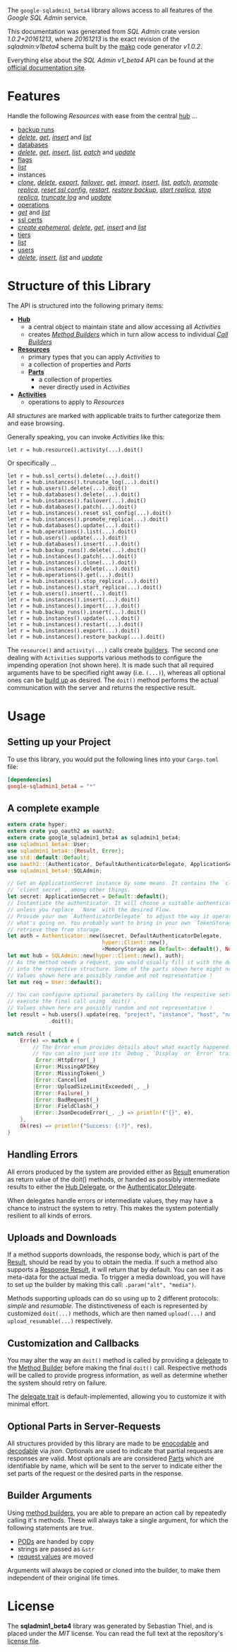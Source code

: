 <!---
DO NOT EDIT !
This file was generated automatically from 'src/mako/api/README.md.mako'
DO NOT EDIT !
-->
The `google-sqladmin1_beta4` library allows access to all features of the *Google SQL Admin* service.

This documentation was generated from *SQL Admin* crate version *1.0.2+20161213*, where *20161213* is the exact revision of the *sqladmin:v1beta4* schema built by the [mako](http://www.makotemplates.org/) code generator *v1.0.2*.

Everything else about the *SQL Admin* *v1_beta4* API can be found at the
[official documentation site](https://cloud.google.com/sql/docs/reference/latest).
# Features

Handle the following *Resources* with ease from the central [hub](https://docs.rs/google-sqladmin1_beta4/1.0.2+20161213/google_sqladmin1_beta4/struct.SQLAdmin.html) ... 

* [backup runs](https://docs.rs/google-sqladmin1_beta4/1.0.2+20161213/google_sqladmin1_beta4/struct.BackupRun.html)
 * [*delete*](https://docs.rs/google-sqladmin1_beta4/1.0.2+20161213/google_sqladmin1_beta4/struct.BackupRunDeleteCall.html), [*get*](https://docs.rs/google-sqladmin1_beta4/1.0.2+20161213/google_sqladmin1_beta4/struct.BackupRunGetCall.html), [*insert*](https://docs.rs/google-sqladmin1_beta4/1.0.2+20161213/google_sqladmin1_beta4/struct.BackupRunInsertCall.html) and [*list*](https://docs.rs/google-sqladmin1_beta4/1.0.2+20161213/google_sqladmin1_beta4/struct.BackupRunListCall.html)
* [databases](https://docs.rs/google-sqladmin1_beta4/1.0.2+20161213/google_sqladmin1_beta4/struct.Database.html)
 * [*delete*](https://docs.rs/google-sqladmin1_beta4/1.0.2+20161213/google_sqladmin1_beta4/struct.DatabaseDeleteCall.html), [*get*](https://docs.rs/google-sqladmin1_beta4/1.0.2+20161213/google_sqladmin1_beta4/struct.DatabaseGetCall.html), [*insert*](https://docs.rs/google-sqladmin1_beta4/1.0.2+20161213/google_sqladmin1_beta4/struct.DatabaseInsertCall.html), [*list*](https://docs.rs/google-sqladmin1_beta4/1.0.2+20161213/google_sqladmin1_beta4/struct.DatabaseListCall.html), [*patch*](https://docs.rs/google-sqladmin1_beta4/1.0.2+20161213/google_sqladmin1_beta4/struct.DatabasePatchCall.html) and [*update*](https://docs.rs/google-sqladmin1_beta4/1.0.2+20161213/google_sqladmin1_beta4/struct.DatabaseUpdateCall.html)
* [flags](https://docs.rs/google-sqladmin1_beta4/1.0.2+20161213/google_sqladmin1_beta4/struct.Flag.html)
 * [*list*](https://docs.rs/google-sqladmin1_beta4/1.0.2+20161213/google_sqladmin1_beta4/struct.FlagListCall.html)
* instances
 * [*clone*](https://docs.rs/google-sqladmin1_beta4/1.0.2+20161213/google_sqladmin1_beta4/struct.InstanceCloneCall.html), [*delete*](https://docs.rs/google-sqladmin1_beta4/1.0.2+20161213/google_sqladmin1_beta4/struct.InstanceDeleteCall.html), [*export*](https://docs.rs/google-sqladmin1_beta4/1.0.2+20161213/google_sqladmin1_beta4/struct.InstanceExportCall.html), [*failover*](https://docs.rs/google-sqladmin1_beta4/1.0.2+20161213/google_sqladmin1_beta4/struct.InstanceFailoverCall.html), [*get*](https://docs.rs/google-sqladmin1_beta4/1.0.2+20161213/google_sqladmin1_beta4/struct.InstanceGetCall.html), [*import*](https://docs.rs/google-sqladmin1_beta4/1.0.2+20161213/google_sqladmin1_beta4/struct.InstanceImportCall.html), [*insert*](https://docs.rs/google-sqladmin1_beta4/1.0.2+20161213/google_sqladmin1_beta4/struct.InstanceInsertCall.html), [*list*](https://docs.rs/google-sqladmin1_beta4/1.0.2+20161213/google_sqladmin1_beta4/struct.InstanceListCall.html), [*patch*](https://docs.rs/google-sqladmin1_beta4/1.0.2+20161213/google_sqladmin1_beta4/struct.InstancePatchCall.html), [*promote replica*](https://docs.rs/google-sqladmin1_beta4/1.0.2+20161213/google_sqladmin1_beta4/struct.InstancePromoteReplicaCall.html), [*reset ssl config*](https://docs.rs/google-sqladmin1_beta4/1.0.2+20161213/google_sqladmin1_beta4/struct.InstanceResetSslConfigCall.html), [*restart*](https://docs.rs/google-sqladmin1_beta4/1.0.2+20161213/google_sqladmin1_beta4/struct.InstanceRestartCall.html), [*restore backup*](https://docs.rs/google-sqladmin1_beta4/1.0.2+20161213/google_sqladmin1_beta4/struct.InstanceRestoreBackupCall.html), [*start replica*](https://docs.rs/google-sqladmin1_beta4/1.0.2+20161213/google_sqladmin1_beta4/struct.InstanceStartReplicaCall.html), [*stop replica*](https://docs.rs/google-sqladmin1_beta4/1.0.2+20161213/google_sqladmin1_beta4/struct.InstanceStopReplicaCall.html), [*truncate log*](https://docs.rs/google-sqladmin1_beta4/1.0.2+20161213/google_sqladmin1_beta4/struct.InstanceTruncateLogCall.html) and [*update*](https://docs.rs/google-sqladmin1_beta4/1.0.2+20161213/google_sqladmin1_beta4/struct.InstanceUpdateCall.html)
* [operations](https://docs.rs/google-sqladmin1_beta4/1.0.2+20161213/google_sqladmin1_beta4/struct.Operation.html)
 * [*get*](https://docs.rs/google-sqladmin1_beta4/1.0.2+20161213/google_sqladmin1_beta4/struct.OperationGetCall.html) and [*list*](https://docs.rs/google-sqladmin1_beta4/1.0.2+20161213/google_sqladmin1_beta4/struct.OperationListCall.html)
* [ssl certs](https://docs.rs/google-sqladmin1_beta4/1.0.2+20161213/google_sqladmin1_beta4/struct.SslCert.html)
 * [*create ephemeral*](https://docs.rs/google-sqladmin1_beta4/1.0.2+20161213/google_sqladmin1_beta4/struct.SslCertCreateEphemeralCall.html), [*delete*](https://docs.rs/google-sqladmin1_beta4/1.0.2+20161213/google_sqladmin1_beta4/struct.SslCertDeleteCall.html), [*get*](https://docs.rs/google-sqladmin1_beta4/1.0.2+20161213/google_sqladmin1_beta4/struct.SslCertGetCall.html), [*insert*](https://docs.rs/google-sqladmin1_beta4/1.0.2+20161213/google_sqladmin1_beta4/struct.SslCertInsertCall.html) and [*list*](https://docs.rs/google-sqladmin1_beta4/1.0.2+20161213/google_sqladmin1_beta4/struct.SslCertListCall.html)
* [tiers](https://docs.rs/google-sqladmin1_beta4/1.0.2+20161213/google_sqladmin1_beta4/struct.Tier.html)
 * [*list*](https://docs.rs/google-sqladmin1_beta4/1.0.2+20161213/google_sqladmin1_beta4/struct.TierListCall.html)
* [users](https://docs.rs/google-sqladmin1_beta4/1.0.2+20161213/google_sqladmin1_beta4/struct.User.html)
 * [*delete*](https://docs.rs/google-sqladmin1_beta4/1.0.2+20161213/google_sqladmin1_beta4/struct.UserDeleteCall.html), [*insert*](https://docs.rs/google-sqladmin1_beta4/1.0.2+20161213/google_sqladmin1_beta4/struct.UserInsertCall.html), [*list*](https://docs.rs/google-sqladmin1_beta4/1.0.2+20161213/google_sqladmin1_beta4/struct.UserListCall.html) and [*update*](https://docs.rs/google-sqladmin1_beta4/1.0.2+20161213/google_sqladmin1_beta4/struct.UserUpdateCall.html)




# Structure of this Library

The API is structured into the following primary items:

* **[Hub](https://docs.rs/google-sqladmin1_beta4/1.0.2+20161213/google_sqladmin1_beta4/struct.SQLAdmin.html)**
    * a central object to maintain state and allow accessing all *Activities*
    * creates [*Method Builders*](https://docs.rs/google-sqladmin1_beta4/1.0.2+20161213/google_sqladmin1_beta4/trait.MethodsBuilder.html) which in turn
      allow access to individual [*Call Builders*](https://docs.rs/google-sqladmin1_beta4/1.0.2+20161213/google_sqladmin1_beta4/trait.CallBuilder.html)
* **[Resources](https://docs.rs/google-sqladmin1_beta4/1.0.2+20161213/google_sqladmin1_beta4/trait.Resource.html)**
    * primary types that you can apply *Activities* to
    * a collection of properties and *Parts*
    * **[Parts](https://docs.rs/google-sqladmin1_beta4/1.0.2+20161213/google_sqladmin1_beta4/trait.Part.html)**
        * a collection of properties
        * never directly used in *Activities*
* **[Activities](https://docs.rs/google-sqladmin1_beta4/1.0.2+20161213/google_sqladmin1_beta4/trait.CallBuilder.html)**
    * operations to apply to *Resources*

All *structures* are marked with applicable traits to further categorize them and ease browsing.

Generally speaking, you can invoke *Activities* like this:

```Rust,ignore
let r = hub.resource().activity(...).doit()
```

Or specifically ...

```ignore
let r = hub.ssl_certs().delete(...).doit()
let r = hub.instances().truncate_log(...).doit()
let r = hub.users().delete(...).doit()
let r = hub.databases().delete(...).doit()
let r = hub.instances().failover(...).doit()
let r = hub.databases().patch(...).doit()
let r = hub.instances().reset_ssl_config(...).doit()
let r = hub.instances().promote_replica(...).doit()
let r = hub.databases().update(...).doit()
let r = hub.operations().list(...).doit()
let r = hub.users().update(...).doit()
let r = hub.databases().insert(...).doit()
let r = hub.backup_runs().delete(...).doit()
let r = hub.instances().patch(...).doit()
let r = hub.instances().clone(...).doit()
let r = hub.instances().delete(...).doit()
let r = hub.operations().get(...).doit()
let r = hub.instances().stop_replica(...).doit()
let r = hub.instances().start_replica(...).doit()
let r = hub.users().insert(...).doit()
let r = hub.instances().insert(...).doit()
let r = hub.instances().import(...).doit()
let r = hub.backup_runs().insert(...).doit()
let r = hub.instances().update(...).doit()
let r = hub.instances().restart(...).doit()
let r = hub.instances().export(...).doit()
let r = hub.instances().restore_backup(...).doit()
```

The `resource()` and `activity(...)` calls create [builders][builder-pattern]. The second one dealing with `Activities` 
supports various methods to configure the impending operation (not shown here). It is made such that all required arguments have to be 
specified right away (i.e. `(...)`), whereas all optional ones can be [build up][builder-pattern] as desired.
The `doit()` method performs the actual communication with the server and returns the respective result.

# Usage

## Setting up your Project

To use this library, you would put the following lines into your `Cargo.toml` file:

```toml
[dependencies]
google-sqladmin1_beta4 = "*"
```

## A complete example

```Rust
extern crate hyper;
extern crate yup_oauth2 as oauth2;
extern crate google_sqladmin1_beta4 as sqladmin1_beta4;
use sqladmin1_beta4::User;
use sqladmin1_beta4::{Result, Error};
use std::default::Default;
use oauth2::{Authenticator, DefaultAuthenticatorDelegate, ApplicationSecret, MemoryStorage};
use sqladmin1_beta4::SQLAdmin;

// Get an ApplicationSecret instance by some means. It contains the `client_id` and 
// `client_secret`, among other things.
let secret: ApplicationSecret = Default::default();
// Instantiate the authenticator. It will choose a suitable authentication flow for you, 
// unless you replace  `None` with the desired Flow.
// Provide your own `AuthenticatorDelegate` to adjust the way it operates and get feedback about 
// what's going on. You probably want to bring in your own `TokenStorage` to persist tokens and
// retrieve them from storage.
let auth = Authenticator::new(&secret, DefaultAuthenticatorDelegate,
                              hyper::Client::new(),
                              <MemoryStorage as Default>::default(), None);
let mut hub = SQLAdmin::new(hyper::Client::new(), auth);
// As the method needs a request, you would usually fill it with the desired information
// into the respective structure. Some of the parts shown here might not be applicable !
// Values shown here are possibly random and not representative !
let mut req = User::default();

// You can configure optional parameters by calling the respective setters at will, and
// execute the final call using `doit()`.
// Values shown here are possibly random and not representative !
let result = hub.users().update(req, "project", "instance", "host", "name")
             .doit();

match result {
    Err(e) => match e {
        // The Error enum provides details about what exactly happened.
        // You can also just use its `Debug`, `Display` or `Error` traits
         Error::HttpError(_)
        |Error::MissingAPIKey
        |Error::MissingToken(_)
        |Error::Cancelled
        |Error::UploadSizeLimitExceeded(_, _)
        |Error::Failure(_)
        |Error::BadRequest(_)
        |Error::FieldClash(_)
        |Error::JsonDecodeError(_, _) => println!("{}", e),
    },
    Ok(res) => println!("Success: {:?}", res),
}

```
## Handling Errors

All errors produced by the system are provided either as [Result](https://docs.rs/google-sqladmin1_beta4/1.0.2+20161213/google_sqladmin1_beta4/enum.Result.html) enumeration as return value of 
the doit() methods, or handed as possibly intermediate results to either the 
[Hub Delegate](https://docs.rs/google-sqladmin1_beta4/1.0.2+20161213/google_sqladmin1_beta4/trait.Delegate.html), or the [Authenticator Delegate](https://docs.rs/yup-oauth2/*/yup_oauth2/trait.AuthenticatorDelegate.html).

When delegates handle errors or intermediate values, they may have a chance to instruct the system to retry. This 
makes the system potentially resilient to all kinds of errors.

## Uploads and Downloads
If a method supports downloads, the response body, which is part of the [Result](https://docs.rs/google-sqladmin1_beta4/1.0.2+20161213/google_sqladmin1_beta4/enum.Result.html), should be
read by you to obtain the media.
If such a method also supports a [Response Result](https://docs.rs/google-sqladmin1_beta4/1.0.2+20161213/google_sqladmin1_beta4/trait.ResponseResult.html), it will return that by default.
You can see it as meta-data for the actual media. To trigger a media download, you will have to set up the builder by making
this call: `.param("alt", "media")`.

Methods supporting uploads can do so using up to 2 different protocols: 
*simple* and *resumable*. The distinctiveness of each is represented by customized 
`doit(...)` methods, which are then named `upload(...)` and `upload_resumable(...)` respectively.

## Customization and Callbacks

You may alter the way an `doit()` method is called by providing a [delegate](https://docs.rs/google-sqladmin1_beta4/1.0.2+20161213/google_sqladmin1_beta4/trait.Delegate.html) to the 
[Method Builder](https://docs.rs/google-sqladmin1_beta4/1.0.2+20161213/google_sqladmin1_beta4/trait.CallBuilder.html) before making the final `doit()` call. 
Respective methods will be called to provide progress information, as well as determine whether the system should 
retry on failure.

The [delegate trait](https://docs.rs/google-sqladmin1_beta4/1.0.2+20161213/google_sqladmin1_beta4/trait.Delegate.html) is default-implemented, allowing you to customize it with minimal effort.

## Optional Parts in Server-Requests

All structures provided by this library are made to be [enocodable](https://docs.rs/google-sqladmin1_beta4/1.0.2+20161213/google_sqladmin1_beta4/trait.RequestValue.html) and 
[decodable](https://docs.rs/google-sqladmin1_beta4/1.0.2+20161213/google_sqladmin1_beta4/trait.ResponseResult.html) via *json*. Optionals are used to indicate that partial requests are responses 
are valid.
Most optionals are are considered [Parts](https://docs.rs/google-sqladmin1_beta4/1.0.2+20161213/google_sqladmin1_beta4/trait.Part.html) which are identifiable by name, which will be sent to 
the server to indicate either the set parts of the request or the desired parts in the response.

## Builder Arguments

Using [method builders](https://docs.rs/google-sqladmin1_beta4/1.0.2+20161213/google_sqladmin1_beta4/trait.CallBuilder.html), you are able to prepare an action call by repeatedly calling it's methods.
These will always take a single argument, for which the following statements are true.

* [PODs][wiki-pod] are handed by copy
* strings are passed as `&str`
* [request values](https://docs.rs/google-sqladmin1_beta4/1.0.2+20161213/google_sqladmin1_beta4/trait.RequestValue.html) are moved

Arguments will always be copied or cloned into the builder, to make them independent of their original life times.

[wiki-pod]: http://en.wikipedia.org/wiki/Plain_old_data_structure
[builder-pattern]: http://en.wikipedia.org/wiki/Builder_pattern
[google-go-api]: https://github.com/google/google-api-go-client

# License
The **sqladmin1_beta4** library was generated by Sebastian Thiel, and is placed 
under the *MIT* license.
You can read the full text at the repository's [license file][repo-license].

[repo-license]: https://github.com/Byron/google-apis-rsblob/master/LICENSE.md
